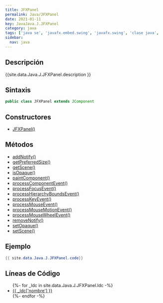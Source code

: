 ```yaml
---
title: JFXPanel
permalink: Java/JFXPanel
date: 2021-01-11
key: JavaJava.J.JFXPanel
category: java
tags: ['java se', 'javafx.embed.swing', 'javafx.swing', 'clase java', 'JavaFX 2.0']
sidebar: 
  nav: java
---
```


## Descripción
{{site.data.Java.J.JFXPanel.description }}

## Sintaxis
~~~java
public class JFXPanel extends JComponent
~~~

## Constructores
* [JFXPanel()](/Java/JFXPanel/JFXPanel/)

## Métodos
* [addNotify()](/Java/JFXPanel/addNotify)
* [getPreferredSize()](/Java/JFXPanel/getPreferredSize)
* [getScene()](/Java/JFXPanel/getScene)
* [isOpaque()](/Java/JFXPanel/isOpaque)
* [paintComponent()](/Java/JFXPanel/paintComponent)
* [processComponentEvent()](/Java/JFXPanel/processComponentEvent)
* [processFocusEvent()](/Java/JFXPanel/processFocusEvent)
* [processHierarchyBoundsEvent()](/Java/JFXPanel/processHierarchyBoundsEvent)
* [processKeyEvent()](/Java/JFXPanel/processKeyEvent)
* [processMouseEvent()](/Java/JFXPanel/processMouseEvent)
* [processMouseMotionEvent()](/Java/JFXPanel/processMouseMotionEvent)
* [processMouseWheelEvent()](/Java/JFXPanel/processMouseWheelEvent)
* [removeNotify()](/Java/JFXPanel/removeNotify)
* [setOpaque()](/Java/JFXPanel/setOpaque)
* [setScene()](/Java/JFXPanel/setScene)

## Ejemplo
~~~java
{{ site.data.Java.J.JFXPanel.code}}
~~~

## Líneas de Código
<ul>
{%- for _ldc in site.data.Java.J.JFXPanel.ldc -%}
   <li>
       <a href="{{_ldc['url'] }}">{{ _ldc['nombre'] }}</a>
   </li>
{%- endfor -%}
</ul>
